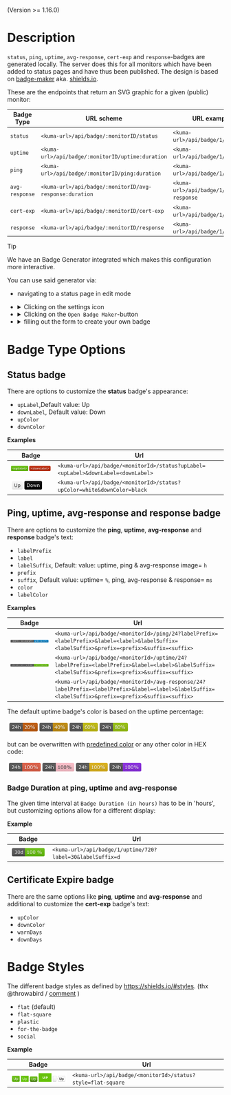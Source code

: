 (Version >= 1.16.0)



# Description

`status`, `ping`, `uptime`, `avg-response`, `cert-exp` and `response`-badges are generated locally.
The server does this for all monitors which have been added to status pages and have thus been published.
The design is based on [badge-maker](https://www.npmjs.com/package/badge-maker) aka. [shields.io](http://shields.io/).

These are the endpoints that return an SVG graphic for a given (public) monitor:

| Badge Type     | URL scheme                                              | URL example                           | Graphic example                              |
|----------------|---------------------------------------------------------|---------------------------------------|----------------------------------------------|
| `status`       | `<kuma-url>/api/badge/:monitorID/status`                | `<kuma-url>/api/badge/1/status`       | ![image](img/badge/status-example.png)       |
| `uptime`       | `<kuma-url>/api/badge/:monitorID/uptime:duration`       | `<kuma-url>/api/badge/1/uptime`       | ![image](img/badge/uptime-example.png)       |
| `ping`         | `<kuma-url>/api/badge/:monitorID/ping:duration`         | `<kuma-url>/api/badge/1/ping`         | ![image](img/badge/ping-example.png)         |
| `avg-response` | `<kuma-url>/api/badge/:monitorID/avg-response:duration` | `<kuma-url>/api/badge/1/avg-response` | ![image](img/badge/avg-response-example.png) |
| `cert-exp`     | `<kuma-url>/api/badge/:monitorID/cert-exp`              | `<kuma-url>/api/badge/1/cert-exp`     | ![image](img/badge/cert-exp-example.png)     |
| `response`     | `<kuma-url>/api/badge/:monitorID/response`              | `<kuma-url>/api/badge/1/response`     | ![image](img/badge/response-example.png)     |

> [!TIP]
> We have an Badge Generator integrated which makes this configuration more interactive.
> 
> You can use said generator via: 
> - navigating to a status page in edit mode
> - <details><summary>Clicking on the settings icon</summary>
>   <p>
>   
>   ![image](img/badge/settings-button.png)
>   
>   </p>
>   </details>
> - <details><summary>Clicking on the <code>Open Badge Maker</code>-button</summary>
>   <p>
>   
>   ![image](img/badge/settings.png)
>   
>   </p>
>   </details>
> - <details><summary>filling out the form to create your own badge</summary>
>   <p>
>   
>   ![image](img/badge/open-badge-generator.png)
>   
>   </p>
>   </details>

# Badge Type Options

## Status badge

There are options to customize the **status** badge's appearance: 
- `upLabel`,Default value: Up
- `downLabel`, Default value: Down
- `upColor` 
- `downColor`

**Examples**

| Badge | Url |
|-------|-----|
| ![image](img/badge/status-label.png) | `<kuma-url>/api/badge/<monitorId>/status?upLabel=<upLabel>&downLabel=<downLabel>` |
| ![image](img/badge/status-bw.png) | `<kuma-url>/api/badge/<monitorId>/status?upColor=white&downColor=black` |

## Ping, uptime, avg-response and response badge

There are options to customize the **ping**, **uptime**, **avg-response** and **response** badge's text:
- `labelPrefix`
- `label`
- `labelSuffix`, Default: value: uptime, ping & avg-response 	image= `h`
- `prefix`
- `suffix`, Default value: uptime= `%`, ping, avg-response & response= `ms`
- `color`
- `labelColor`

**Examples**

| Badge | Url |
|-------|-----|
| ![image](img/badge/ping-label.png) | `<kuma-url>/api/badge/<monitorId>/ping/24?labelPrefix=<labelPrefix>&label=<label>&labelSuffix=<labelSuffix>&prefix=<prefix>&suffix=<suffix>` |
| ![image](img/badge/uptime-label.png) | `<kuma-url>/api/badge/<monitorId>/uptime/24?labelPrefix=<labelPrefix>&label=<label>&labelSuffix=<labelSuffix>&prefix=<prefix>&suffix=<suffix>` |
|  | `<kuma-url>/api/badge/<monitorId>/avg-response/24?labelPrefix=<labelPrefix>&label=<label>&labelSuffix=<labelSuffix>&prefix=<prefix>&suffix=<suffix>` |

The default uptime badge's color is based on the uptime percentage:

![image](img/badge/uptime-color.png)

but can be overwritten with [predefined color](https://www.npmjs.com/package/badge-maker#colors) or any other color in HEX code:

![image](img/badge/custom-colours.png)

### Badge Duration at ping, uptime and avg-response

The given time interval at `Badge Duration (in hours)` has to be in 'hours', but customizing options allow for a different display: 

**Example**

| Badge | Url |
|-------|-----|
| ![image](img/badge/duration.png) | `<kuma-url>/api/badge/1/uptime/720?label=30&labelSuffix=d` |

## Certificate Expire badge

There are the same options like **ping**, **uptime** and **avg-response** and additional to customize the **cert-exp** badge's text: 
- `upColor`
- `downColor` 
- `warnDays` 
- `downDays`

# Badge Styles

The different badge styles as defined by https://shields.io/#styles. (thx @throwabird / [comment](https://github.com/louislam/uptime-kuma/pull/1119#issuecomment-1004760533) )

- `flat` (default)
- `flat-square`
- `plastic`
- `for-the-badge`
- `social`

**Example**

| Badge | Url |
|-------|-----|
| ![image](img/badge/badge-style.png) | `<kuma-url>/api/badge/<monitorId>/status?style=flat-square` |
